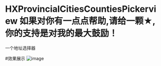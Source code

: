 # HXProvincialCitiesCountiesPickerview 如果对你有一点点帮助,请给一颗★,你的支持是对我的最大鼓励！
一个地址选择器

#效果展示
![image](https://github.com/huangxuan518/HXProvincialCitiesCountiesPickerview/blob/master/HXProvincialCitiesCountiesPickerview/xiaoguo.gif)
